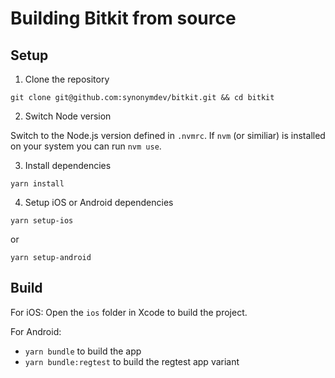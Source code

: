 # Building Bitkit from source

## Setup

1. Clone the repository

```shell
git clone git@github.com:synonymdev/bitkit.git && cd bitkit
```

2. Switch Node version

Switch to the Node.js version defined in `.nvmrc`. If `nvm` (or similiar) is installed on your system you can run `nvm use`.

3. Install dependencies

```shell
yarn install
```

4. Setup iOS or Android dependencies

```shell
yarn setup-ios
```

or

```shell
yarn setup-android
```

## Build

For iOS: Open the `ios` folder in Xcode to build the project.

For Android:

- `yarn bundle` to build the app
- `yarn bundle:regtest` to build the regtest app variant
